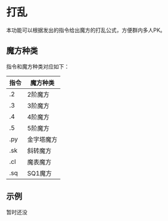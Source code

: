 # 打乱

本功能可以根据发出的指令给出魔方的打乱公式，方便群内多人PK。

## 魔方种类

指令和魔方种类对应如下：

| 指令 | 魔方种类 |
|---|---|
| .2 | 2阶魔方 |
| .3 | 3阶魔方 |
| .4 | 4阶魔方 |
| .5 | 5阶魔方 |
| .py | 金字塔魔方 |
| .sk | 斜转魔方 |
| .cl | 魔表魔方 |
| .sq | SQ1魔方 |


## 示例

暂时还没
